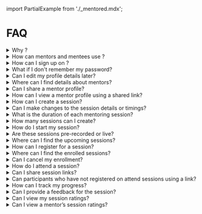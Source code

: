 import PartialExample from './_mentored.mdx';

# FAQ

<details>
  <summary>Why <PartialExample mentored />?</summary> 
  <PartialExample mentored /> is an open source mentoring application that facilitates peer learning and professional development. 
  To learn more, see <a href="intro">Welcome to <PartialExample mentored /></a>.
 
</details>

<details>
<summary>How can mentors and mentees use <PartialExample mentored />?</summary>

* Mentors can create mentoring sessions and join other sessions. 
* Mentees can join mentoring sessions. 

To learn more, see [About the <PartialExample mentored /> Mobile Application](using-the-mentored-mobile-application.md).
</details>

<details>
<summary>How can I sign up on <PartialExample mentored />?</summary>

To sign up, you can open the <PartialExample mentored /> application and tap **Sign up**.

To learn more, see the following topics:
*  [Signing up as a Mentor](signing-up-as-a-mentor.md).
*  [Signing up as a Mentee](signing-up-as-a-mentee.md).

</details>

<details>
<summary>What if I don't remember my password?</summary>

On the Login page, you can tap **Forgot Password** to change your password.

To learn more, see [Logging in](logging-in.md).
</details>

<details>
<summary>Can I edit my profile details later?</summary>

After signing up, you can update your profile details any time.

To learn more, see the following topics: 
* [Creating a Mentor Profile](creating-and-managing-mentor-profile.md)
* [Creating a Mentee Profile](creating-and-managing-mentee-profile.md)

</details>

<details>
<summary>Where can I find details about mentors?</summary>

You can use the [Mentor Directory](mentor-directory.md) to look up details on individual mentors.
</details>

<details>
<summary>Can I share a mentor profile?</summary>

To share a mentor profile link, tap the **Share profile** button on the Mentor Profile page.

To learn more, see [Using the Mentor Directory](mentor-directory.md).
</details>

<details>
<summary>How can I view a mentor profile using a shared link?</summary>

To view the Mentor Profile page, you can tap the shared link and the view it through the <PartialExample mentored /> application.

To learn more, see [Using a Shared Link to View a Mentor Profile](viewing-a-mentorprofile-using-a-sharedlink.md)
</details>

<details>
<summary>How can I create a session?</summary>

To create a new session, go to the **Created sessions** tab on the Home page and tap the **Create session** button. 

To learn more, see [Setting up a Session](setting-up-a-mentored-session.md). 
</details>

<details>
<summary>Can I make changes to the session details or timings?</summary>

You can edit a session to change the timings or the details associated with it. In case you want to cancel the session, you can delete the session.

To learn more, see [Setting up a Session](setting-up-a-mentored-session.md). 
</details>

<details>
<summary>What is the duration of each mentoring session?</summary>

The minimum duration of a session should be 30 minutes. 

To learn more, see [Setting up a Session](setting-up-a-mentored-session.md).
</details>

<details>
<summary>How many sessions can I create?</summary>

<PartialExample mentored /> does not apply any limits on the number of sessions that a mentor can host. 

To learn more, see [Setting up a Session](setting-up-a-mentored-session.md).
</details>

<details>
<summary>How do I start my session?</summary>

On the **Created sessions** tab of the Home page, you can find your session and tap **Start**.

To learn more, see [Starting a Session](starting-a-session.md).
</details>

<details>
<summary>Are these sessions pre-recorded or live?</summary>

Mentoring sessions are live sessions hosted by mentors. You cannot upload or host a recorded session.  

To learn more, see the following sections: 
* [Joining a Session](joining-a-session.md)   
* [Starting a Session](starting-a-session.md)

</details>

<details>
<summary>Where can I find the upcoming sessions?</summary>

You can find the upcoming sessions on the **All sessions** tab of the Home page.

To learn more, see [Enrolling for a Session](enrolling-for-a-session.md).
</details>

<details>
<summary>How can I register for a session?</summary>

On the **All sessions** tab of the Home page, you can find a session of interest and tap **Enroll**. 

To learn more, see [Enrolling for a Session](enrolling-for-a-session.md).
</details>

<details>
<summary>Where can I find the enrolled sessions?</summary>

You can find the enrolled sessions on the **Enrolled sessions** tab of the Home page.

To learn more, see [Joining a Session](joining-a-session.md).
</details>

<details>
<summary>Can I cancel my enrollment?</summary>

You can cancel your enrollment if the mentor has not started the session.

To learn more, see [Enrolling for a Session](enrolling-for-a-session.md).
</details>

<details>
<summary>How do I attend a session?</summary>

On the **Enrolled sessions** tab of the Home page, you can find an enrolled session and tap **Join**.

To learn more, see [Joining a Session](joining-a-session.md).
</details>

<details>
<summary>Can I share session links?</summary>

The host and participants can share session links with their phone or email contacts, and over social media.

To learn more, see the following topics:

* [How can a session host share the session invite?](inviting-mentorsandmentees-host.md) 
* [How can a participant share the session invite?](inviting-mentorsandmentees-participants.md)

</details>

<details>
<summary>Can participants who have not registered on <PartialExample mentored /> attend sessions using a link?</summary>

To join sessions using a link, participants must sign up on <PartialExample mentored />.

To learn more, see [Joining Sessions through a Shared Link](joining-sessions-using-a-shared-link.md)
</details>

<details>
<summary>How can I track my progress?</summary>

You can track your activity and track your progress on the **Dashboard** tab.

To learn more, see the following topics: 

* [Dashboard for Mentors](dashboard-for-mentors.md) 
* [Dashboard for Mentees](dashboard-for-mentees.md)

</details>

<details>
<summary>Can I provide a feedback for the session?</summary>

At the end of each session, <PartialExample mentored /> enables the host and participants to rate the session. 

To learn more, see the following topics: 

* [How Mentors can record their feedback?](feedbackformentors.md) 
* [How Mentees can record their feedback?](feedbackformentees.md)

</details>

<details>
<summary>Can I view my session ratings?</summary>

To view your session ratings, you can go to the **Profile** tab. 

To learn more, see [Creating and Managing a Mentor Profile](creating-and-managing-mentor-profile.md).
</details>

<details>
<summary>Can I view a mentor’s session ratings?</summary>

You can view a mentor’s session ratings using the [Mentor Directory](mentor-directory.md).
</details>
